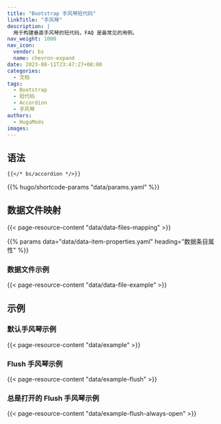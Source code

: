```yaml
---
title: "Bootstrap 手风琴短代码"
linkTitle: "手风琴"
description: |
  用于构建垂直手风琴的短代码，FAQ 是最常见的用例。
nav_weight: 1000
nav_icon:
  vendor: bs
  name: chevron-expand
date: 2023-08-11T23:47:27+08:00
categories:
  - 文档
tags:
  - Bootstrap
  - 短代码
  - Accordion
  - 手风琴
authors:
  - HugoMods
images:
---
```


## 语法

```markdown
{{</* bs/accordion */>}}
```

{{% hugo/shortcode-params "data/params.yaml" %}}

## 数据文件映射

{{< page-resource-content "data/data-files-mapping" >}}

{{% params data="data/data-item-properties.yaml" heading="数据条目属性" %}}

### 数据文件示例

{{< page-resource-content "data/data-file-example" >}}

## 示例

### 默认手风琴示例

{{< page-resource-content "data/example" >}}

### Flush 手风琴示例

{{< page-resource-content "data/example-flush" >}}

### 总是打开的 Flush 手风琴示例

{{< page-resource-content "data/example-flush-always-open" >}}
